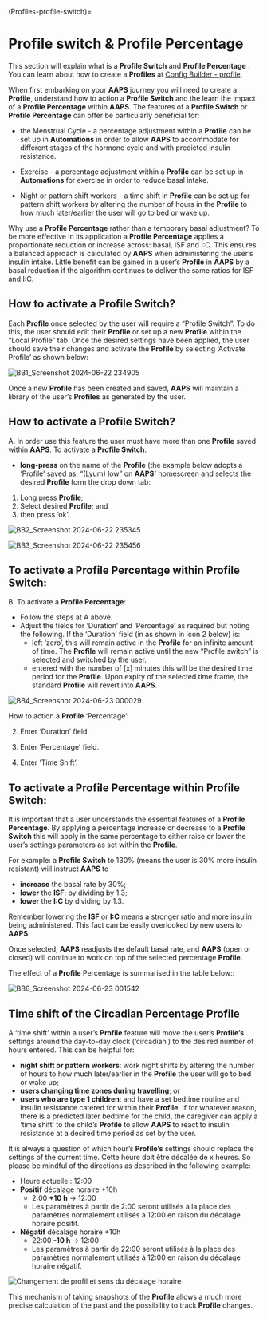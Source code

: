(Profiles-profile-switch)=
# Profile switch & Profile Percentage

This section will explain what is a **Profile Switch** and **Profile Percentage** . You can learn about how to create a **Profiles** at [Config Builder - profile](Config-Builder-profile).

When first embarking on your **AAPS** journey you will need to create a **Profile**, understand how to action a **Profile Switch** and the learn the impact of a **Profile Percentage** within **AAPS**. The features of a **Profile Switch** or **Profile Percentage** can offer be particularly beneficial for:

- the Menstrual Cycle - a percentage adjustment within a **Profile** can be set up in **Automations** in order to allow **AAPS** to accommodate for different stages of the hormone cycle and with predicted insulin resistance.

- Exercise - a percentage adjustment within a **Profile** can be set up in **Automations** for exercise in order to reduce basal intake.

- Night or pattern shift workers - a time shift in **Profile** can be set up for pattern shift workers by altering the number of hours in the **Profile** to how much later/earlier the user will go to bed or wake up.

Why use a **Profile Percentage** rather than a temporary basal adjustment?  To be more effective in its application a **Profile Percentage** applies a proportionate reduction or increase across: basal, ISF and I:C. This ensures a balanced approach is calculated by **AAPS** when administering the user’s insulin intake. Little benefit can be gained in a user’s **Profile** in **AAPS** by a basal reduction if the algorithm continues to deliver the same ratios for ISF and I:C.

## How to activate a Profile Switch?

Each **Profile** once selected by the user will require a “Profile Switch”. To do this, the user should edit their **Profile** or set up a new **Profile** within the “Local Profile” tab. Once the desired settings have been applied, the user should save their changes and activate the **Profile** by selecting ‘Activate Profile’ as shown below:

![BB1_Screenshot 2024-06-22 234905](https://github.com/openaps/AndroidAPSdocs/assets/137224335/ecf5cc03-1e72-4521-92de-532fb3f0b287)

Once a new **Profile** has been created and saved, **AAPS** will maintain a library of the user’s **Profiles** as generated by the user.

## How to activate a Profile Switch?

A. In order use this feature the user must have more than one **Profile** saved within **AAPS**. To activate a **Profile Switch**:

- **long-press** on the name of the **Profile** (the example below adopts a ‘Profile’ saved as: “(Lyum) low” on **AAPS’** homescreen and selects the desired **Profile** form the drop down tab:

1. Long press **Profile**;
2. Select desired **Profile**; and
3. then press ‘ok’.

![BB2_Screenshot 2024-06-22 235345](https://github.com/openaps/AndroidAPSdocs/assets/137224335/ddf74092-fd33-4ac2-9aff-636eca676d33)

![BB3_Screenshot 2024-06-22 235456](https://github.com/openaps/AndroidAPSdocs/assets/137224335/3e973822-f51e-4af0-b64c-5f4873fd6800)


## To activate a Profile Percentage within Profile Switch:

B. To activate a **Profile Percentage**:
- Follow the steps at A above.
- Adjust the fields for ‘Duration’ and ‘Percentage’ as required but noting the following. If the ‘Duration’ field (in as shown in icon 2 below) is:
  * left ‘zero’, this will remain active in the **Profile** for an infinite amount of time. The **Profile** will remain active until the new “Profile switch” is selected and switched by the user.
  * entered with the number of [x] minutes this will be the desired time period for the **Profile**.  Upon expiry of the selected time frame, the standard **Profile** will revert into **AAPS**.

![BB4_Screenshot 2024-06-23 000029](https://github.com/openaps/AndroidAPSdocs/assets/137224335/2db86111-1a48-4f98-b501-53d6eb692595)

How to action a **Profile** ‘Percentage’:

2. Enter ‘Duration’ field.

3. Enter ‘Percentage’ field.

4. Enter ‘Time Shift’.

## To activate a Profile Percentage within Profile Switch:

It is important that a user understands the essential features of a **Profile Percentage**. By applying a percentage increase or decrease to a **Profile Switch** this will apply in the same percentage to either raise or lower the user’s settings parameters as set within the **Profile**.

For example: a **Profile Switch** to 130% (means the user is 30% more insulin resistant) will instruct **AAPS** to
- **increase** the basal rate by 30%;
- **lower** the **ISF**: by dividing by 1.3;
- **lower** the **I:C** by dividing by 1.3.

Remember lowering the **ISF** or **I:C** means a stronger ratio and more insulin being administered. This fact can be easily overlooked by new users to **AAPS**.

Once selected, **AAPS** readjusts the default basal rate, and **AAPS** (open or closed) will continue to work on top of the selected percentage **Profile**.

The effect of a **Profile** Percentage is summarised in the table below::

![BB6_Screenshot 2024-06-23 001542](https://github.com/openaps/AndroidAPSdocs/assets/137224335/db48f504-2249-4b94-b406-57524fe69322)


## Time shift of the Circadian Percentage Profile

A ‘time shift’ within a user’s **Profile** feature will move the user’s **Profile’s** settings around the day-to-day clock (‘circadian’) to the desired number of hours entered. This can be helpful for:

- **night shift or pattern workers**: work night shifts by altering the number of hours to how much later/earlier in the **Profile** the user will go to bed or wake up;
- **users changing time zones during travelling**; or
- **users who are type 1 children**: and have a set bedtime routine and insulin resistance catered for within their **Profile**. If for whatever reason, there is a predicted later bedtime for the child, the caregiver can apply a ‘time shift’ to the child’s **Profile** to allow **AAPS** to react to insulin resistance at a desired time period as set by the user.

It is always a question of which hour’s **Profile’s** settings should replace the settings of the current time. Cette heure doit être décalée de x heures. So please be mindful of the directions as described in the following example:
  * Heure actuelle : 12:00
  * **Positif** décalage horaire +10h
    * 2:00 **+10 h** -> 12:00
    * Les paramètres à partir de 2:00 seront utilisés à la place des paramètres normalement utilisés à 12:00 en raison du décalage horaire positif.
  * **Négatif** décalage horaire +10h
    * 22:00 **-10 h** -> 12:00
    * Les paramètres à partir de 22:00 seront utilisés à la place des paramètres normalement utilisés à 12:00 en raison du décalage horaire négatif.

![Changement de profil et sens du décalage horaire](../images/ProfileSwitch_PlusMinus2.png)

This mechanism of taking snapshots of the **Profile** allows a much more precise calculation of the past and the possibility to track **Profile** changes.


